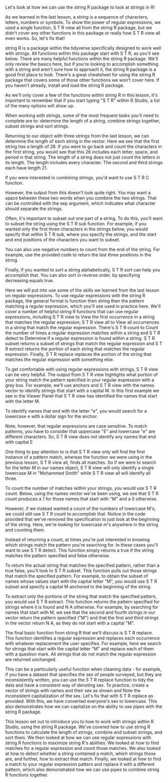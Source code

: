 Let's look at how we can use the string R package to look at strings in R! 

As we learned in the last lesson, a string is a sequence of characters, letters, numbers or symbols. To show the power of regular expressions, we used a single function, S T R view all from the string R package, but we didn't cover any other functions in this package or really how S T R view all even works. So, let's fix that!

string R is a package within the tidyverse specifically designed to work well with strings. All functions within this package start with S T R, as you'll see below. There are  many  helpful functions within the string R package. We'll only review the basics here, but if you're looking to accomplish something with a string and aren't sure how to approach it, the string R package is a good first place to look. There's a great cheatsheet for using the string R package that covers some of those other functions we won't cover here. If you haven't already, install and load the string R package.

As we'll only cover a few of the functions within string R in this lesson, it's important to remember that if you start typing "S T R" within R Studio, a list of the many options will show up.

When working with strings, some of the most frequent tasks you'll need to complete are to: determine the length of a string, combine strings together, subset strings and sort strings.  

Returning to our object with three strings from the last lesson, we can determine the length of each string in the vector. Here we see that the first string has a length of 26. If you were to go back and count the characters in the first string, you would see that this 26 includes each letter, space, and period in that string. The length of a string does not just count the letters in its length. The length includes every character. The second and third strings each have length 21. 

If you were interested in combining strings, you'd want to use S T R C function.

However, the output from this doesn't look quite right. You may want a space between these two words when you combine the two strings. That can be controlled with the sep argument, which indicates what character should separate the strings.

Often, it's important to subset out one part of a string. To do this, you'll want to subset the string using the S T R sub function. For example, if you wanted only the first three characters in the strings below, you would specify that within S T R sub, where you specify the strings, and the start and end positions of the characters you want to subset.

You can also use negative numbers to count from the end of the string. For example, use the provided code to return the last three positions in the string.

Finally, if you wanted to sort a string alphabetically, S T R sort can help you accomplish that. You can also sort in reverse order, by specifying decreasing equals true.

Here we will put into use some of the skills we learned from the last lesson on regular expressions. To use regular expressions with the string R package, the general format is function then string  then the pattern matching a regular expression, which you'll see used in practice here. We'll cover a number of helpful string R functions that can use regular expressions, including S T R view to View the first occurrence in a string that matches the regular expression; S T R view all to View all occurrences in a string that match the regular expression. There's S T R count  to Count the number of times a regular expression matches within a string and S T R detect to  Determine if a regular expression is found within a string. S T R subset returns a subset of strings that match the regular expression and S T R extract returns the portion of each string that matches the regular expression. Finally, S T R replace replaces the portion of the string that matches the regular expression with something else. 

To get comfortable with using regular expressions with strings, S T R view can be very helpful. The output from S T R view highlights what portion of your string match the pattern specified in your regular expression with a grey box. For example, we'll use anchors and S T R view with the names vector to identify strings that start with a capital M. In this first example we see in the Viewer Panel that S T R view has identified the names that start with the letter M.

To identify names that end with the letter "e", you would search for a lowercase e with a dollar sign for the anchor. 

Note, however, that regular expressions are case sensitive. To match patterns, you have to consider that uppercase "E" and lowercase "e" are different characters. So, S T R view does not identify any names that end with capital E  

One thing to pay attention to is that S T R view only will find the first instance of a pattern match, whereas the function we were using in the previous lesson, S T R view all, finds all matches. So if we were to search for the letter M in our names object, S T R view will only identify a single lowercase M in "Mohammed Smith" while S T R view all will identify all three. 

To count the number of matches within your strings, you would use S T R count. Below, using the names vector we've been using, we see that S T R count produces a 1 for those names that start with "M" and a 0 otherwise.

However, if we instead wanted a count of the numbers of lowercase M's, we could still use S T R count to accomplish that. Notice in the code provided that we've removed the specification to just look at the beginning of the string. Here, we're looking for lowercase m's anywhere in the string and counting them.

Instead of returning a count, at times you're just interested in knowing which strings match the pattern you're searching for. In these cases you'll want to use S T R detect. This function simply returns a true if the string matches the pattern specified and false otherwise.

To return the actual string that matches the specified pattern, rather than a true false, you'll look to S T R subset. This function pulls out those strings that match the specified pattern. For example, to obtain the subset of names whose values start with the capital letter "M", you would use  S T R subset and specify a capital M anchored to the beginning of the string. 

To extract only the portions of the string that match the specified pattern, you would use S T R extract. This function returns the pattern specified for strings where it is found and N A otherwise. For example, by searching for names that start with M, we see that the second and fourth strings in our vector return the pattern specified ("M") and that the first and third strings in the vector return N A, as they do not start with a capital "M".

The final basic function from string R that we'll discuss is S T R replace. This function identifies a regular expression and replaces each occurrence with whatever replacement the user specifies. For example, here we search for strings that start with the capital letter "M" and replace each of them with a question mark. All strings that do  not  match the regular expression are returned unchanged.

This can be a particularly useful function when cleaning data - for example, if you have a dataset that specifies the sex of people surveyed, but they are inconsistently written, you can use the S T R replace function to tidy the data and have a consistent way of denoting sex. To practice, create a vector of strings with names and their sex as shown and Note the inconsistent capitalization of the sex. Let's fix that with S T R replace as provided. With this, we have converted everyone's sex to lowercase. This also demonstrates how we can capitalize on the ability to use pipes with the string R package. 

This lesson set out to introduce you to how to work with strings within R Studio, using the string R package. We've covered how to use string R functions to calculate the length of strings, combine and subset strings, and sort them. We then looked at how we can use regular expressions with string R functions to maximize string R's abilities. We looked at how to find matches for a regular expression and count those matches. We also looked at how to detect whether a string contained a match, which strings those are, and further, how to extract that match. Finally, we looked at how to find a match to your regular expression pattern and replace it with a different pattern, which also demonstrated how we can use pipes to combine string R functions together.